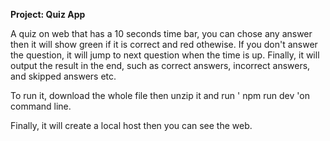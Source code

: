 **Project: Quiz App**

A quiz on web that has a 10 seconds time bar, you can chose any answer then it will show green if it is correct and red othewise. If you don't answer the question, it will jump
to next question when the time is up. Finally, it will output the result in the end, such as correct answers, incorrect answers, and skipped answers etc. 

To run it, download the whole file then unzip it and run ' npm run dev 'on command line. 

Finally, it will create a local host then you can see the web.
